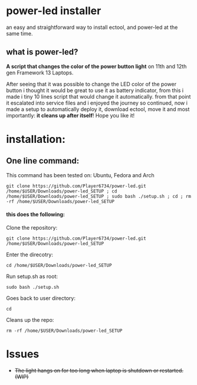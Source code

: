 # power-led installer
an easy and straightforward way to install ectool, and power-led at the same time.
## what is power-led?

**A script that changes the color of the power button light** on 11th and 12th gen Framework 13 Laptops.

After seeing that it was possible to change the LED color of the power button i thought it would be great to use it as battery indicator, from this i made i tiny 10 lines script that would change it automatically. from that point it escalated into service files and i enjoyed the journey so continued, now i made a setup to automatically deploy it, download ectool, move it and most importantly: **it cleans up after itself**! Hope you like it!

# installation:
## One line command:
This command has been tested on: Ubuntu, Fedora and Arch
```
git clone https://github.com/Player6734/power-led.git /home/$USER/Downloads/power-led_SETUP ; cd /home/$USER/Downloads/power-led_SETUP ; sudo bash ./setup.sh ; cd ; rm -rf /home/$USER/Downloads/power-led_SETUP
```
#### this does the following:

Clone the repository:
```
git clone https://github.com/Player6734/power-led.git /home/$USER/Downloads/power-led_SETUP
```
Enter the direcotry:
```
cd /home/$USER/Downloads/power-led_SETUP
```
Run setup.sh as root:
```
sudo bash ./setup.sh
```
Goes back to user directory:
```
cd
```
Cleans up the repo:
```
rm -rf /home/$USER/Downloads/power-led_SETUP
```

# Issues
- ~~The light hangs on for too long when laptop is shutdown or restarted. (WIP)~~
